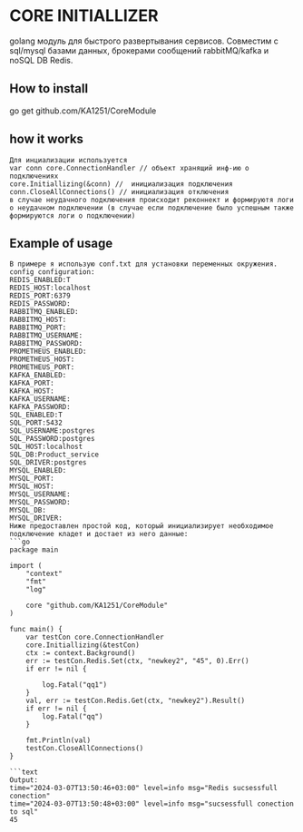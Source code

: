 # CORE INITIALLIZER 
golang модуль для быстрого развертывания сервисов. Совместим с sql/mysql базами данных, брокерами сообщений rabbitMQ/kafka и noSQL DB Redis.
## How to install 
go get github.com/KA1251/CoreModule
## how it works
```text
Для инциализации используется
var conn core.ConnectionHandler // объект хранящий инф-ию о подключениях
core.Initiallizing(&conn) //  инициализация подключения
conn.CloseAllConnections() // инициализация отключения
в случае неудачного подключения происходит реконнект и формируютя логи о неудачном подключении (в случае если подключение было успешным также формируются логи о подключении)
```
## Example of usage
```text
В примере я использую conf.txt для установки переменных окружения.
config configuration:
REDIS_ENABLED:T
REDIS_HOST:localhost
REDIS_PORT:6379
REDIS_PASSWORD: 
RABBITMQ_ENABLED:
RABBITMQ_HOST: 
RABBITMQ_PORT:
RABBITMQ_USERNAME: 
RABBITMQ_PASSWORD:
PROMETHEUS_ENABLED:
PROMETHEUS_HOST:
PROMETHEUS_PORT: 
KAFKA_ENABLED: 
KAFKA_PORT:
KAFKA_HOST:
KAFKA_USERNAME:
KAFKA_PASSWORD:
SQL_ENABLED:T
SQL_PORT:5432
SQL_USERNAME:postgres
SQL_PASSWORD:postgres
SQL_HOST:localhost
SQL_DB:Product_service
SQL_DRIVER:postgres
MYSQL_ENABLED:
MYSQL_PORT:
MYSQL_HOST:
MYSQL_USERNAME:
MYSQL_PASSWORD:
MYSQL_DB:
MYSQL_DRIVER:
Ниже предоставлен простой код, который инициализирует необходимое подключение кладет и достает из него данные:
```go
package main

import (
	"context"
	"fmt"
	"log"

	core "github.com/KA1251/CoreModule"
)

func main() {
	var testCon core.ConnectionHandler
	core.Initiallizing(&testCon)
	ctx := context.Background()
	err := testCon.Redis.Set(ctx, "newkey2", "45", 0).Err()
	if err != nil {

		log.Fatal("qq1")
	}
	val, err := testCon.Redis.Get(ctx, "newkey2").Result()
	if err != nil {
		log.Fatal("qq")
	}

	fmt.Println(val)
	testCon.CloseAllConnections()
}

```text
Output:
time="2024-03-07T13:50:46+03:00" level=info msg="Redis sucsessfull conection"
time="2024-03-07T13:50:48+03:00" level=info msg="sucsessfull conection to sql"
45
```
